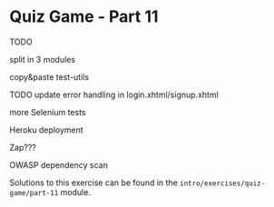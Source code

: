 # Quiz Game - Part 11

TODO

split in 3 modules

copy&paste test-utils 

TODO update error handling in login.xhtml/signup.xhtml


more Selenium tests

Heroku deployment


Zap???

OWASP dependency scan

Solutions to this exercise can be found in the 
`intro/exercises/quiz-game/part-11` module.

